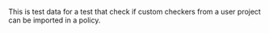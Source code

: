 This is test data for a test that check if custom checkers from a user project can be imported in a policy.